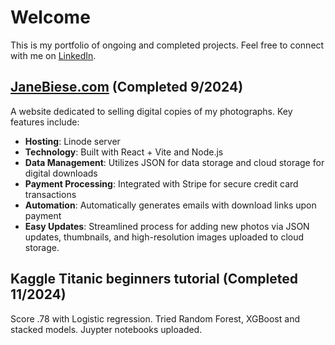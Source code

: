 # Welcome

This is my portfolio of ongoing and completed projects.  Feel free to connect with me on [LinkedIn](http://www.linkedin.com/in/jan-scoville-91452076).

## [JaneBiese.com](http://www.janebiese.com) (Completed 9/2024)

A website dedicated to selling digital copies of my photographs. Key features include:

- **Hosting**: Linode server
- **Technology**: Built with React + Vite and Node.js
- **Data Management**: Utilizes JSON for data storage and cloud storage for digital downloads
- **Payment Processing**: Integrated with Stripe for secure credit card transactions
- **Automation**: Automatically generates emails with download links upon payment
- **Easy Updates**: Streamlined process for adding new photos via JSON updates, thumbnails, and high-resolution images uploaded to cloud storage.

## Kaggle Titanic beginners tutorial  (Completed 11/2024)
Score .78 with Logistic regression.  Tried Random Forest, XGBoost and stacked models.  Juypter notebooks uploaded.
